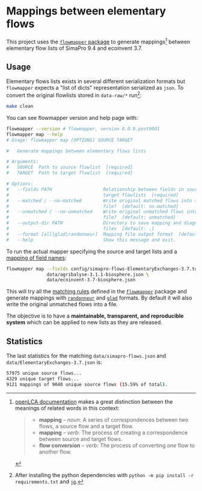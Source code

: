 # Mappings between elementary flows

This project uses the [`flowmapper` package](https://github.com/fjuniorr/flowmapper) to generate mappings[^20231119T153832] between elementary flow lists of SimaPro 9.4 and ecoinvent 3.7. 

[^20231119T153832]: [openLCA documentation](https://www.openlca.org/wp-content/uploads/2020/06/General-openLCA-Mapping-Instructions_05182020.pdf) makes a great distinction between the meanings of related words in this context:

    > - __mapping__ – _noun_: A series of correspondences between two flows, a source flow and a target flow.
    > - __mapping__ – _verb_: The process of creating a correspondence between source and target flows.
    > - __flow conversion__ – _verb_: The process of converting one flow to another flow.

## Usage

Elementary flows lists exists in several different serialization formats but `flowmapper` expects a "list of dicts" representation serialized as `json`. To convert the original flowlists stored in `data-raw/*` run[^20231119T160504]:

[^20231119T160504]: After installing the python dependencies with `python -m pip install -r requirements.txt` and [`jq`](https://jqlang.github.io/jq/).

```bash
make clean
```

You can see flowmapper version and help page with:

```bash
flowmapper --version # flowmapper, version 0.0.0.post9001
flowmapper map --help
# Usage: flowmapper map [OPTIONS] SOURCE TARGET

#   Generate mappings between elementary flows lists

# Arguments:
#   SOURCE  Path to source flowlist  [required]
#   TARGET  Path to target flowlist  [required]

# Options:
#   --fields PATH                   Relationship between fields in source and
#                                   target flowlists  [required]
#   --matched / --no-matched        Write original matched flows into separate
#                                   file?  [default: no-matched]
#   --unmatched / --no-unmatched    Write original unmatched flows into separate
#                                   file?  [default: unmatched]
#   --output-dir PATH               Directory to save mapping and diagnostics
#                                   files  [default: .]
#   --format [all|glad|randonneur]  Mapping file output format  [default: all]
#   --help                          Show this message and exit.
```

To run the actual mapper specifying the source and target lists and a [mapping of field names](config/SimaProv9.4-ecoinventEFv3.7.toml):

```bash
flowmapper map --fields config/simapro-flows-ElementaryExchanges-3.7.toml \
               data/agribalyse-3.1.1-biosphere.json \
               data/ecoinvent-3.7-biosphere.json
```

This will try all the [matching rules](https://github.com/fjuniorr/flowmapper/blob/notebooks-logic/flowmapper/match.py#L105) defined in the [`flowmapper`](https://github.com/fjuniorr/flowmapper) package and generate mappings with [`randonneur`](https://github.com/brightway-lca/randonneur) and [`glad`](https://github.com/UNEP-Economy-Division/GLAD-ElementaryFlowResources) formats. By default it will also write the original unmatched flows into a file.

The objective is to have a **maintainable, transparent, and reproducible system** which can be applied to new lists as they are released.

## Statistics

The last statistics for the matching `data/simapro-flows.json` and `data/ElementaryExchanges-3.7.json` is:

```bash
57975 unique source flows...
4329 unique target flows...
9121 mappings of 9040 unique source flows (15.59% of total).
```
